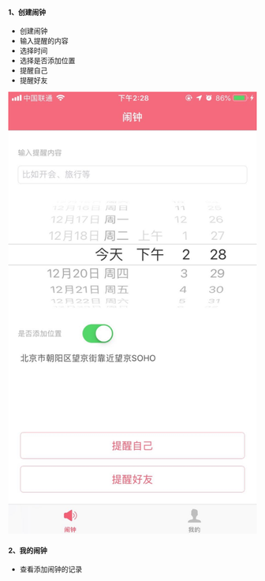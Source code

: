 #### 1、创建闹钟

* 创建闹钟
* 输入提醒的内容
* 选择时间
* 选择是否添加位置
* 提醒自己
* 提醒好友


![创建闹钟](assets/1.jpg)

#### 2、我的闹钟

* 查看添加闹钟的记录


